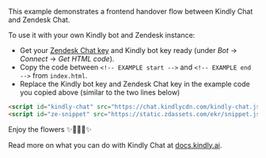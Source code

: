 This example demonstrates a frontend handover flow between Kindly Chat and Zendesk Chat.

To use it with your own Kindly bot and Zendesk instance:
- Get your [Zendesk Chat key](https://support.zendesk.com/hc/en-us/articles/360022182054-Adding-the-Chat-widget-to-your-website) and Kindly bot key ready (under _Bot_ -> _Connect_ -> _Get HTML code_).
- Copy the code between `<!-- EXAMPLE start -->` and `<!-- EXAMPLE end -->` from `index.html`.
- Replace the Kindly bot key and Zendesk Chat key in the example code you copied above (similar to the two lines below)
```html
<script id="kindly-chat" src="https://chat.kindlycdn.com/kindly-chat.js" data-bot-key="YOUR_KINDLY_BOT_KEY" async></script>
<script id="ze-snippet" src="https://static.zdassets.com/ekr/snippet.js?key=YOUR_ZENDESK_CHAT_KEY"></script>
```

Enjoy the flowers ✨🌺🌼🌷✨


Read more on what you can do with Kindly Chat at [docs.kindly.ai](https://docs.kindly.ai).
